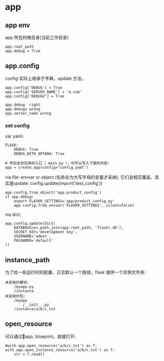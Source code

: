# app
## app env
app 所在的根目录(当前工作目录)

    app.root_path
    app.debug = True

## app.config
config 实际上继承于字典，update 方法。

    app.config['DEBUG'] = True
    app.config['SERVER_NAME'] = 'a.com'
    app.config['DEBUGU'] = True

    app.debug  right
    app.debugu wrong
    app.server_name wrong

### set config
var yaml:

    FLASK:
        DEBUG: True
        DEBUG_WITH_APTANA: True

    # 然后在你应用的入口（ main.py ），你可以写入下面的内容:
    app = create_app(config="config.yaml")

via file: envvar or object (名称全为大写字母的变量才采纳), 它们会相互覆盖，其实是update: config.update(import('test_config'))

    app.config.from_object('app.product_config')
    if app.debug:
        export FLASKR_SETTINGS='app/product_config.py'
        app.config.from_envvar('FLASKR_SETTINGS', silent=False)

via dict:

    app.config.update(dict(
        DATABASE=os.path.join(app.root_path, 'flaskr.db'),
        SECRET_KEY='development key',
        USERNAME='admin',
        PASSWORD='default'
    ))

## instance_path
为了给一些运行时的配置、日志默认一个路径，flask 提供一个实例文件夹:

    未安装的模块:
        /myapp.py
        /instance
    未安装的包:
        /myapp
            /__init__.py
        /instance/a/b/c.txt

## open_resource
可以通过app, blueprint，直接打开:

    #with app.open_resource('a/b/c.txt') as f:
    with app.open_instance_resource('a/b/c.txt') as f:
        str = f.read()
